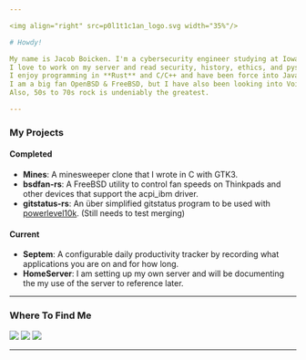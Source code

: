 ```yaml
---

<img align="right" src=p0l1t1c1an_logo.svg width="35%"/>

# Howdy! 

My name is Jacob Boicken. I'm a cybersecurity engineer studying at Iowa State.
I love to work on my server and read security, history, ethics, and pyschology books.
I enjoy programming in **Rust** and C/C++ and have been force into Java for schoolwork.
I am a big fan OpenBSD & FreeBSD, but I have also been looking into Void Linux.
Also, 50s to 70s rock is undeniably the greatest.    

---
```


### My Projects
#### Completed
- **Mines**: A minesweeper clone that I wrote in C with GTK3.
- **bsdfan-rs**: A FreeBSD utility to control fan speeds on Thinkpads and other devices that support the acpi_ibm driver. 
- **gitstatus-rs**: An über simplified gitstatus program to be used with [powerlevel10k](https://github.com/romkatv/powerlevel10k). (Still needs to test merging)

#### Current
- **Septem**: A configurable daily productivity tracker by recording what applications you are on and for how long.
- **HomeServer**: I am setting up my own server and will be documenting the my use of the server to reference later.

---

### Where To Find Me
<div>
  
  [<img src="https://img.shields.io/badge/GitHub-%2312100E.svg?&style=for-the-badge&logo=Github&logoColor=white&color=222222" />][github]
  [<img src="https://img.shields.io/badge/linkedin-%230077B5.svg?&style=for-the-badge&logo=linkedin&logoColor=white" />][linkedin]
  [<img src="https://img.shields.io/badge/discord-7289da.svg?&style=for-the-badge&logo=discord&logoColor=white" />][discord]

</div>

---

<!-- Where to Find Me -->
[github]: https://github.com/p0l1t1c1an
[linkedin]: https://www.linkedin.com/in/jacob-boicken-0201571b7/
[discord]: https://discordapp.com/users/745105200523771924 

